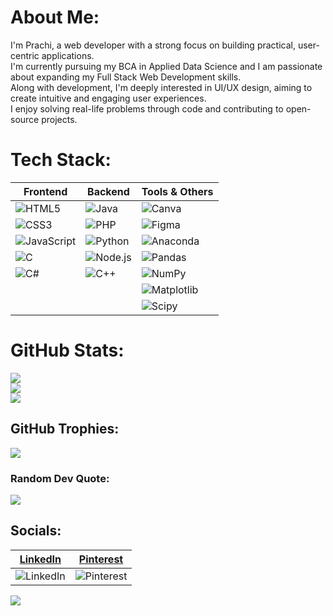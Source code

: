 # About Me:
I'm Prachi, a web developer with a strong focus on building practical, user-centric applications.  
I'm currently pursuing my BCA in Applied Data Science and I am passionate about expanding my Full Stack Web Development skills.  
Along with development, I'm deeply interested in UI/UX design, aiming to create intuitive and engaging user experiences.  
I enjoy solving real-life problems through code and contributing to open-source projects.



# Tech Stack:
| Frontend            | Backend              | Tools & Others     |
|---------------------|----------------------|--------------------|
| ![HTML5](https://img.shields.io/badge/html5-%23E34F26.svg?style=flat-square&logo=html5&logoColor=white)  | ![Java](https://img.shields.io/badge/java-%23ED8B00.svg?style=flat-square&logo=openjdk&logoColor=white) | ![Canva](https://img.shields.io/badge/Canva-%2300C4CC.svg?style=flat-square&logo=Canva&logoColor=white) |
| ![CSS3](https://img.shields.io/badge/css3-%231572B6.svg?style=flat-square&logo=css3&logoColor=white)   | ![PHP](https://img.shields.io/badge/php-%23777BB4.svg?style=flat-square&logo=php&logoColor=white) | ![Figma](https://img.shields.io/badge/figma-%23F24E1E.svg?style=flat-square&logo=figma&logoColor=white) |
| ![JavaScript](https://img.shields.io/badge/javascript-%23323330.svg?style=flat-square&logo=javascript&logoColor=%23F7DF1E)  | ![Python](https://img.shields.io/badge/python-3670A0?style=flat-square&logo=python&logoColor=ffdd54) | ![Anaconda](https://img.shields.io/badge/Anaconda-%2344A833.svg?style=flat-square&logo=anaconda&logoColor=white) |
| ![C](https://img.shields.io/badge/c-%2300599C.svg?style=flat-square&logo=c&logoColor=white) | ![Node.js](https://img.shields.io/badge/Node.js-43853D?style=flat-square&logo=node.js&logoColor=white) | ![Pandas](https://img.shields.io/badge/pandas-%23150458.svg?style=flat-square&logo=pandas&logoColor=white) |
| ![C#](https://img.shields.io/badge/c%23-%23239120.svg?style=flat-square&logo=csharp&logoColor=white) | ![C++](https://img.shields.io/badge/c++-%2300599C.svg?style=flat-square&logo=c%2B%2B&logoColor=white) | ![NumPy](https://img.shields.io/badge/numpy-%23013243.svg?style=flat-square&logo=numpy&logoColor=white) |
|   |   | ![Matplotlib](https://img.shields.io/badge/Matplotlib-%23ffffff.svg?style=flat-square&logo=Matplotlib&logoColor=black) |
|   |   | ![Scipy](https://img.shields.io/badge/SciPy-%230C55A5.svg?style=flat-square&logo=scipy&logoColor=%white) |

# GitHub Stats:
![](https://github-readme-stats.vercel.app/api?username=PrachiKumari04&theme=dark&hide_border=false&include_all_commits=true&count_private=false)<br/>
![](https://github-readme-streak-stats.herokuapp.com/?user=PrachiKumari04&theme=dark&hide_border=false)<br/>
![](https://github-readme-stats.vercel.app/api/top-langs/?username=PrachiKumari04&theme=dark&hide_border=false&include_all_commits=true&count_private=false&layout=compact)

## GitHub Trophies:
![](https://github-profile-trophy.vercel.app/?username=PrachiKumari04&theme=shadow_red&no-frame=true&no-bg=false&margin-w=4)

###  Random Dev Quote:
![](https://quotes-github-readme.vercel.app/api?type=horizontal&theme=radical)

## Socials:
| [LinkedIn](https://www.linkedin.com/in/prachi-kumari-6b100125a/) | [Pinterest](https://pinterest.com/starshadow2808) |
|------------------------------------------------------------------|----------------------------------------------------|
| ![LinkedIn](https://img.shields.io/badge/LinkedIn-%230077B5.svg?logo=linkedin&logoColor=white) | ![Pinterest](https://img.shields.io/badge/Pinterest-%23E60023.svg?logo=Pinterest&logoColor=white) |

[![](https://visitcount.itsvg.in/api?id=PrachiKumari04&label=Profile%20Views&color=4&pretty=false)](https://visitcount.itsvg.in)
